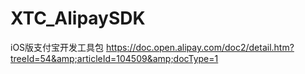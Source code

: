 # XTC_AlipaySDK
iOS版支付宝开发工具包 https://doc.open.alipay.com/doc2/detail.htm?treeId=54&amp;articleId=104509&amp;docType=1
